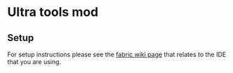 # Ultra tools mod

## Setup

For setup instructions please see the [fabric wiki page](https://fabricmc.net/wiki/tutorial:setup) that relates to the IDE that you are using.
